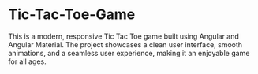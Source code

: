 # Tic-Tac-Toe-Game
This is a modern, responsive Tic Tac Toe game built using Angular and Angular Material. The project showcases a clean user interface, smooth animations, and a seamless user experience, making it an enjoyable game for all ages.
